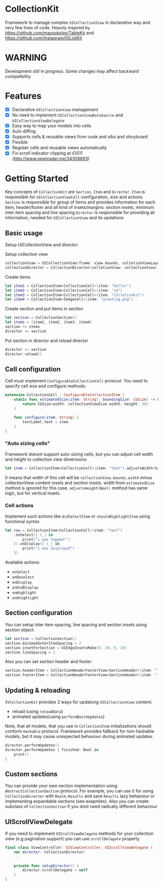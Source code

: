 # CollectionKit


Framework to manage complex `UICollectionView` in declarative way and very few lines of code.
Heavily inspired by https://github.com/maxsokolov/TableKit and https://github.com/Instagram/IGListKit


# WARNING

Development still in progress. Some changes may affect backward compatibility


# Features
 - [x] Declarative `UICollectionView` management
 - [x] No need to implement `UICollectionViewDataSource` and `UICollectionViewDelegate`
 - [x] Easy way to map your models into cells
 - [x] Auto diffing
 - [x] Supports cells & reusable views from code and xibs and storyboard
 - [x] Flexible
 - [x] Register cells and reusable views automatically
 - [x] Fix scroll indicator clipping at iOS11 (http://www.openradar.me/34308893)

# Getting Started

Key concepts of `CollectionKit` are `Section`, `Item` and `Director`. 
`Item` is responsible for `UICollectionViewCell` configuration, size and actions
`Section` is responsible for group of items and provides information for each item, header/footer and all kind of insets/margins: section insets, minimum inter item spacing and line spacing
`Director` is responsible for providing all information, needed for `UICollectionView` and its updations

## Basic usage

Setup UICollectionView and director: 

 Setup collection view
 ```swift
collectionView = UICollectionView(frame: view.bounds, colletionViewLayout: UICollectionViewFlowLayout())
collectionDirector = CollectionDirector(colletionView: collectionView)
 ```

 Create items
 ```swift
 let item1 = CollectionItem<CollectionCell>(item: "hello!")
 let item2 = CollectionItem<CollectionCell>(item: "im")
 let item3 = CollectionItem<CollectionCell>(item: "ColletionKit")
 let item4 = CollectionItem<ImageCell>(item: "greeting.png")
 ```

 Create section and put items in section
 ```swift
 let section = CollectionSection()
 let items = [item1, item2, item3, item4]
section += items
director += section
 ```

 Put section in director and reload director
 ```swift
director += section
director.reload()
 ``` 

## Cell configuration
Cell must implement `ConfigurableCollectionCell` protocol. You need to specify cell size and configure methods:
```swift
extension CollectionCell : ConfigurableCollectionItem {
    static func estimatedSize(item: String?, boundingSize: CGSize) -> CGSize {
        return CGSize(width: collectionViewSize.width, height: 50)
    }

    func configure(item: String) {
        textLabel.text = item
    }
}
```
### "Auto sizing cells"

Framework doesnt support auto-sizing cells, but you can adjust cell width and height to collection view dimensions

```swift
let item = CollectionItem<CollectionCell>(item: "text").adjustsWidth(true)
```

It means that width of this cell will be `collectionView.bounds.width` minus collectionView content insets and section insets. width from `estimatedSize` method is ignored for this case. `adjustsHeight(Bool)` method has same logic, but for vertical insets.


### Cell actions
Implement such actions like `didSelectItem` or `shouldHighlightItem` using functional syntax
```swift
let row = CollectionItem<CollectionCell>(item: "text")
    .onSelect({ (_) in
        print("i was tapped!")
    }).onDisplay({ (_) in
        print("i was displayed")
    })
```
Available actions:
- `onSelect`
- `onDeselect`
- `onDisplay`
- `onEndDisplay`
- `onHighlight`
- `onUnighlight`

## Section configuration
You can setup inter item spacing, line spacing and section insets using section object:
```swift
let section = CollectionSection()
section.minimumInterItemSpacing = 2
section.insetForSection = UIEdgeInsetsMake(0, 20, 0, 20)
section.lineSpacing = 2
```
Also you can set section header and footer:
```swift
section.headerItem = CollectionHeaderFooterView<SectionHeader>(item: "This is header", kind: UICollectionView.elementKindSectionHeader)
section.footerItem = CollectionHeaderFooterView<SectionHeader>(item: "This is header", kind: UICollectionView.elementKindSectionHeader)
```

## Updating & reloading

`IVCollectionKit` provides 2 ways for updatung `UICollectionView` content:
- reload (using `reloadData`)
- animated updates(using `performBatchUpdates`)

Note, that all models, that you use in `CollectionItem` initializations should conform `Hashable` protocol. Framework provides fallback for non-hashable models, but it may cause unexpected behaviour during animated updates.
```swift
director.performUpdates()
director.performUpdates { finished: Bool in
    print()
}
```

## Custom sections
You can provide your own section implementation using `AbstractCollectionSection` protocol. For example, you can use it for using `CollectionDirector` with `Realm.Results` and save `Results` lazy behaviour or implementing expandable sections (see exapmles). Also you can create subclass of `CollectionSection` if you dont need radically different behaviour 

## UIScrollViewDelegate
If you need to implement `UISrollViewDelegate` methods for your collection view (e.g pagination support) you can use `scrollDelegate` property

```swift
final class ViewController: UIViewController, UIScrollViewDelegate {
    var director: CollectionDirector!
    ...
    
    private func setupDirector() {
        director.scrollDelegate = self
    }
}
```
